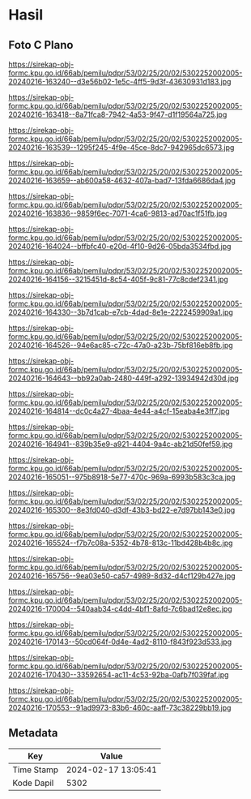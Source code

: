 # Hasil

## Foto C Plano

https://sirekap-obj-formc.kpu.go.id/66ab/pemilu/pdpr/53/02/25/20/02/5302252002005-20240216-163240--d3e56b02-1e5c-4ff5-9d3f-43630931d183.jpg

https://sirekap-obj-formc.kpu.go.id/66ab/pemilu/pdpr/53/02/25/20/02/5302252002005-20240216-163418--8a71fca8-7942-4a53-9f47-d1f19564a725.jpg

https://sirekap-obj-formc.kpu.go.id/66ab/pemilu/pdpr/53/02/25/20/02/5302252002005-20240216-163539--1295f245-4f9e-45ce-8dc7-942965dc6573.jpg

https://sirekap-obj-formc.kpu.go.id/66ab/pemilu/pdpr/53/02/25/20/02/5302252002005-20240216-163659--ab600a58-4632-407a-bad7-13fda6686da4.jpg

https://sirekap-obj-formc.kpu.go.id/66ab/pemilu/pdpr/53/02/25/20/02/5302252002005-20240216-163836--9859f6ec-7071-4ca6-9813-ad70ac1f51fb.jpg

https://sirekap-obj-formc.kpu.go.id/66ab/pemilu/pdpr/53/02/25/20/02/5302252002005-20240216-164024--bffbfc40-e20d-4f10-9d26-05bda3534fbd.jpg

https://sirekap-obj-formc.kpu.go.id/66ab/pemilu/pdpr/53/02/25/20/02/5302252002005-20240216-164156--3215451d-8c54-405f-9c81-77c8cdef2341.jpg

https://sirekap-obj-formc.kpu.go.id/66ab/pemilu/pdpr/53/02/25/20/02/5302252002005-20240216-164330--3b7d1cab-e7cb-4dad-8e1e-2222459909a1.jpg

https://sirekap-obj-formc.kpu.go.id/66ab/pemilu/pdpr/53/02/25/20/02/5302252002005-20240216-164526--94e6ac85-c72c-47a0-a23b-75bf816eb8fb.jpg

https://sirekap-obj-formc.kpu.go.id/66ab/pemilu/pdpr/53/02/25/20/02/5302252002005-20240216-164643--bb92a0ab-2480-449f-a292-13934942d30d.jpg

https://sirekap-obj-formc.kpu.go.id/66ab/pemilu/pdpr/53/02/25/20/02/5302252002005-20240216-164814--dc0c4a27-4baa-4e44-a4cf-15eaba4e3ff7.jpg

https://sirekap-obj-formc.kpu.go.id/66ab/pemilu/pdpr/53/02/25/20/02/5302252002005-20240216-164941--839b35e9-a921-4404-9a4c-ab21d50fef59.jpg

https://sirekap-obj-formc.kpu.go.id/66ab/pemilu/pdpr/53/02/25/20/02/5302252002005-20240216-165051--975b8918-5e77-470c-969a-6993b583c3ca.jpg

https://sirekap-obj-formc.kpu.go.id/66ab/pemilu/pdpr/53/02/25/20/02/5302252002005-20240216-165300--8e3fd040-d3df-43b3-bd22-e7d97bb143e0.jpg

https://sirekap-obj-formc.kpu.go.id/66ab/pemilu/pdpr/53/02/25/20/02/5302252002005-20240216-165524--f7b7c08a-5352-4b78-813c-11bd428b4b8c.jpg

https://sirekap-obj-formc.kpu.go.id/66ab/pemilu/pdpr/53/02/25/20/02/5302252002005-20240216-165756--9ea03e50-ca57-4989-8d32-d4cf129b427e.jpg

https://sirekap-obj-formc.kpu.go.id/66ab/pemilu/pdpr/53/02/25/20/02/5302252002005-20240216-170004--540aab34-c4dd-4bf1-8afd-7c6bad12e8ec.jpg

https://sirekap-obj-formc.kpu.go.id/66ab/pemilu/pdpr/53/02/25/20/02/5302252002005-20240216-170143--50cd064f-0d4e-4ad2-8110-f843f923d533.jpg

https://sirekap-obj-formc.kpu.go.id/66ab/pemilu/pdpr/53/02/25/20/02/5302252002005-20240216-170430--33592654-ac11-4c53-92ba-0afb7f039faf.jpg

https://sirekap-obj-formc.kpu.go.id/66ab/pemilu/pdpr/53/02/25/20/02/5302252002005-20240216-170553--91ad9973-83b6-460c-aaff-73c38229bb19.jpg


## Metadata

| Key        | Value               |
| ---------- | ------------------- |
| Time Stamp | 2024-02-17 13:05:41 |
| Kode Dapil | 5302                |



